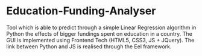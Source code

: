 # Education-Funding-Analyser
Tool which is able to predict through a simple Linear Regression algorithm in Python the effects of bigger fundings spent on education in a country. The GUI is implemented using Frontend Tech (HTML5, CSS3, JS + JQuery). The link between Python and JS is realised through the Eel framework.
